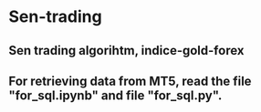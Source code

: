 # Sen-trading
## Sen trading algorihtm, indice-gold-forex

## For retrieving data from MT5, read the file "for_sql.ipynb" and file "for_sql.py".
